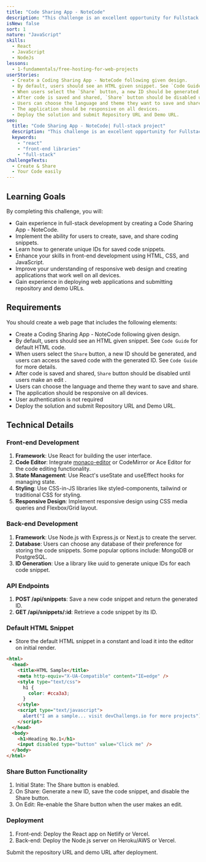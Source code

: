 ```yaml
---
title: "Code Sharing App - NoteCode"
description: "This challenge is an excellent opportunity for Fullstack developers to test their basic skills by creating a simple code-sharing application called NoteCode. The application will allow users to store and share coding snippets, and it will require the use of both front-end and back-end development skills."
isNew: false
sort: 1
nature: "JavaScript"
skills:
  - React
  - JavaScript
  - NodeJs
lessons:
  - 1-fundamentals/free-hosting-for-web-projects
userStories:
  - Create a Coding Sharing App - NoteCode following given design.
  - By default, users should see an HTML given snippet. See `Code Guide` for default HTML code.
  - When users select the `Share` button, a new ID should be generated, and users can access the saved code with the generated ID. See `Code Guide` for more details.
  - After code is saved and shared, `Share` button should be disabled until users make an edit .
  - Users can choose the language and theme they want to save and share.
  - The application should be responsive on all devices.
  - Deploy the solution and submit Repository URL and Demo URL.
seo:
  title: "Code Sharing App - NoteCode| Full-stack project"
  description: "This challenge is an excellent opportunity for Fullstack developers to test their basic skills by creating a simple code-sharing application called NoteCode. The application will allow users to store and share coding snippets, and it will require the use of both front-end and back-end development skills."
  keywords:
    - "react"
    - "front-end libraries"
    - "full-stack"
challengeTexts:
  - Create & Share
  - Your Code easily
---
```


## Learning Goals

By completing this challenge, you will:

- Gain experience in full-stack development by creating a Code Sharing App - NoteCode.
- Implement the ability for users to create, save, and share coding snippets.
- Learn how to generate unique IDs for saved code snippets.
- Enhance your skills in front-end development using HTML, CSS, and JavaScript.
- Improve your understanding of responsive web design and creating applications that work well on all devices.
- Gain experience in deploying web applications and submitting repository and demo URLs.

## Requirements

You should create a web page that includes the following elements:

- Create a Coding Sharing App - NoteCode following given design.
- By default, users should see an HTML given snippet. See `Code Guide` for default HTML code.
- When users select the `Share` button, a new ID should be generated, and users can access the saved code with the generated ID. See `Code Guide` for more details.
- After code is saved and shared, `Share` button should be disabled until users make an edit .
- Users can choose the language and theme they want to save and share.
- The application should be responsive on all devices.
- User authentication is not required
- Deploy the solution and submit Repository URL and Demo URL.

## Technical Details

### Front-end Development

1. **Framework**: Use React for building the user interface.
2. **Code Editor**: Integrate [monaco-editor](https://microsoft.github.io/monaco-editor/) or CodeMirror or Ace Editor for the code editing functionality.
3. **State Management**: Use React's useState and useEffect hooks for managing state.
4. **Styling**: Use CSS-in-JS libraries like styled-components, tailwind or traditional CSS for styling.
5. **Responsive Design**: Implement responsive design using CSS media queries and Flexbox/Grid layout.

### Back-end Development

1. **Framework**: Use Node.js with Express.js or Next.js to create the server.
2. **Database**: Users can choose any database of their preference for storing the code snippets. Some popular options include: MongoDB or PostgreSQL.
3. **ID Generation**: Use a library like uuid to generate unique IDs for each code snippet.

### API Endpoints

1. **POST /api/snippets**: Save a new code snippet and return the generated ID.
2. **GET /api/snippets/:id**: Retrieve a code snippet by its ID.

### Default HTML Snippet

- Store the default HTML snippet in a constant and load it into the editor on initial render.

```html
<html>
  <head>
    <title>HTML Sample</title>
    <meta http-equiv="X-UA-Compatible" content="IE=edge" />
    <style type="text/css">
      h1 {
        color: #cca3a3;
      }
    </style>
    <script type="text/javascript">
      alert("I am a sample... visit devChallengs.io for more projects");
    </script>
  </head>
  <body>
    <h1>Heading No.1</h1>
    <input disabled type="button" value="Click me" />
  </body>
</html>
```

### Share Button Functionality

1. Initial State: The Share button is enabled.
2. On Share: Generate a new ID, save the code snippet, and disable the Share button.
3. On Edit: Re-enable the Share button when the user makes an edit.

### Deployment

1. Front-end: Deploy the React app on Netlify or Vercel.
2. Back-end: Deploy the Node.js server on Heroku/AWS or Vercel.

Submit the repository URL and demo URL after deployment.
